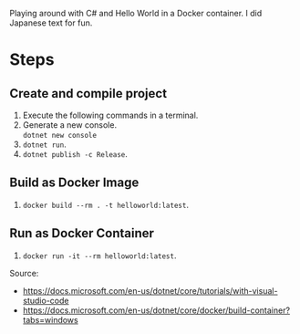 Playing around with C# and Hello World in a Docker container.
I did Japanese text for fun.

# Steps

## Create and compile project

1. Execute the following commands in a terminal.
2. Generate a new console.\
    `dotnet new console`
2. `dotnet run`.
3. `dotnet publish -c Release`.

## Build as Docker Image

1. `docker build --rm . -t helloworld:latest`.

## Run as Docker Container

1. `docker run -it --rm helloworld:latest`.

Source:

* https://docs.microsoft.com/en-us/dotnet/core/tutorials/with-visual-studio-code
* https://docs.microsoft.com/en-us/dotnet/core/docker/build-container?tabs=windows